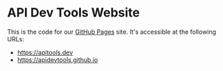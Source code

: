 API Dev Tools Website
==========================
This is the code for our [GitHub Pages](https://pages.github.com/) site.  It's accessible at the following URLs:

* https://apitools.dev
* https://apidevtools.github.io
